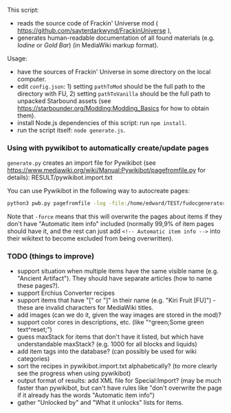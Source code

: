 This script:
- reads the source code of Frackin' Universe mod ( https://github.com/sayterdarkwynd/FrackinUniverse ),
- generates human-readable documentation of all found materials (e.g. *Iodine* or *Gold Bar*) (in MediaWiki markup format).

Usage:
- have the sources of Frackin' Universe in some directory on the local computer.
- edit `config.json`: 1) setting `pathToMod` should be the full path to the directory with FU, 2) setting `pathToVanilla` should be the full path to unpacked Starbound assets (see https://starbounder.org/Modding:Modding_Basics for how to obtain them).
- install Node.js dependencies of this script: run `npm install`.
- run the script itself: `node generate.js`.

### Using with pywikibot to automatically create/update pages

`generate.py` creates an import file for Pywikibot (see https://www.mediawiki.org/wiki/Manual:Pywikibot/pagefromfile.py for details): RESULT/pywikibot.import.txt

You can use Pywikibot in the following way to autocreate pages:
```bash
python3 pwb.py pagefromfile -log -file:/home/edward/TEST/fudocgenerator/RESULT/pywikibot.import.txt -force -notitle -nocontent:'Automatic item info'
```

Note that `-force` means that this will overwrite the pages about items if they don't have "Automatic item info" included (normally 99,9% of item pages should have it, and the rest can just add `<!-- Automatic item info -->` into their wikitext to become excluded from being overwritten).

### TODO (things to improve)

- support situation when multiple items have the same visible name (e.g. "Ancient Artifact"). They should have separate articles (how to name these pages?).
- support Erchius Converter recipes
- support items that have "[" or "]" in their name (e.g. "Kiri Fruit [FU]") - these are invalid characters for MediaWiki titles.
- add images (can we do it, given the way images are stored in the mod)?
- support color cores in descriptions, etc. (like "^green;Some green text^reset;")
- guess maxStack for items that don't have it listed, but which have understandable maxStack? (e.g. 1000 for all blocks and liquids)
- add item tags into the database? (can possibly be used for wiki categories)
- sort the recipes in pywikibot.import.txt alphabetically? (to more clearly see the progress when using pywikibot)
- output format of results: add XML file for Special:Import? (may be much faster than pywikibot, but can't have rules like "don't overwrite the page if it already has the words "Automatic item info")
- gather "Unlocked by" and "What it unlocks" lists for items.


